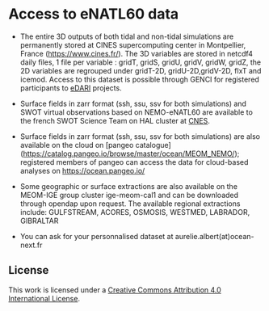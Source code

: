 # Access to eNATL60 data


 - The entire 3D outputs of both tidal and non-tidal simulations are permanently stored at CINES supercomputing center in Montpellier, France (https://www.cines.fr/). The 3D variables are stored in netcdf4 daily files, 1 file per variable : gridT, gridS, gridU, gridV, gridW, gridZ, the 2D variables are regrouped under gridT-2D, gridU-2D,gridV-2D, flxT and icemod. Access to this dataset is possible through GENCI for registered participants to [eDARI](https://www.edari.fr) projects. 
 
 - Surface fields in zarr format (ssh, ssu, ssv for both simulations) and SWOT virtual observations based on NEMO-eNATL60 are available to the french SWOT Science Team on HAL cluster at [CNES](https://cnes.fr).  

 - Surface fields in zarr format (ssh, ssu, ssv for both simulations) are also available on the cloud on [pangeo catalogue] (https://catalog.pangeo.io/browse/master/ocean/MEOM_NEMO/);  registered members of pangeo can access the data for cloud-based analyses on https://ocean.pangeo.io/

 - Some geographic or surface extractions are also available on the MEOM-IGE group cluster ige-meom-cal1 and can be downloaded through opendap upon request. The available regional extractions include: GULFSTREAM, ACORES, OSMOSIS, WESTMED, LABRADOR, GIBRALTAR
 
 - You can ask for your personnalised dataset at aurelie.albert(at)ocean-next.fr
 

## License
This work is licensed under a <a rel="license" href="http://creativecommons.org/licenses/by/4.0/">Creative Commons Attribution 4.0 International License</a>.
